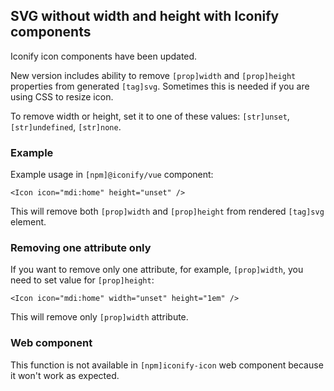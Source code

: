 ## SVG without width and height with Iconify components

Iconify icon components have been updated.

New version includes ability to remove `[prop]width` and `[prop]height` properties from generated `[tag]svg`. Sometimes this is needed if you are using CSS to resize icon.

To remove width or height, set it to one of these values: `[str]unset`, `[str]undefined`, `[str]none`.

### Example

Example usage in `[npm]@iconify/vue` component:

```vue
<Icon icon="mdi:home" height="unset" />
```

This will remove both `[prop]width` and `[prop]height` from rendered `[tag]svg` element.

### Removing one attribute only

If you want to remove only one attribute, for example, `[prop]width`, you need to set value for `[prop]height`:

```vue
<Icon icon="mdi:home" width="unset" height="1em" />
```

This will remove only `[prop]width` attribute.

### Web component

This function is not available in `[npm]iconify-icon` web component because it won't work as expected.

